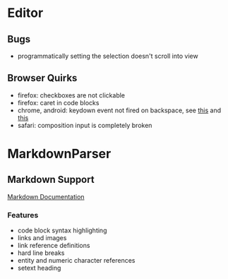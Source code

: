 # Editor
## Bugs
- programmatically setting the selection doesn't scroll into view

## Browser Quirks
- firefox: checkboxes are not clickable
- firefox: caret in code blocks
- chrome, android: keydown event not fired on backspace, see [this](https://github.com/codemirror/view/blob/main/src/input.ts#L898) and [this](https://github.com/codemirror/view/blob/main/src/domobserver.ts#L296)
- safari: composition input is completely broken

# MarkdownParser
## Markdown Support
[Markdown Documentation](https://github.github.com/gfm/)

### Features
- code block syntax highlighting
- links and images
- link reference definitions
- hard line breaks
- entity and numeric character references
- setext heading
